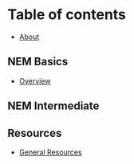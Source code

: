 # Table of contents

* [About](README.md)

## NEM Basics

* [Overview](nem-basics/overview.md)


## NEM Intermediate


## Resources

* [General Resources](resources/resources.md)
